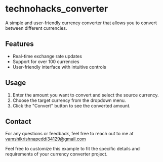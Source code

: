 # technohacks_converter


A simple and user-friendly currency converter that allows you to convert between different currencies.

## Features

- Real-time exchange rate updates
- Support for over 100 currencies
- User-friendly interface with intuitive controls

## Usage

1. Enter the amount you want to convert and select the source currency.
2. Choose the target currency from the dropdown menu.
3. Click the "Convert" button to see the converted amount.


## Contact

For any questions or feedback, feel free to reach out to me at vamshikrishnapeddi34129@gmail.com

Feel free to customize this example to fit the specific details and requirements of your currency converter project.
